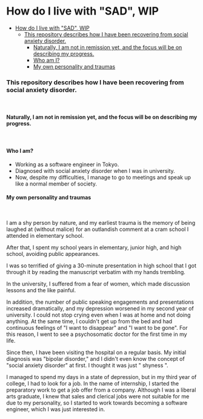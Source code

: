 # How do I live with "SAD", WIP

- [How do I live with "SAD", WIP](#how-do-i-live-with-sad-wip)
    - [This repository describes how I have been recovering from social anxiety disorder.](#this-repository-describes-how-i-have-been-recovering-from-social-anxiety-disorder)
      - [Naturally, I am not in remission yet, and the focus will be on describing my progress.](#naturally-i-am-not-in-remission-yet-and-the-focus-will-be-on-describing-my-progress)
      - [Who am I?](#who-am-i)
      - [My own personality and traumas](#my-own-personality-and-traumas)
### This repository describes how I have been recovering from social anxiety disorder.

<br>

#### Naturally, I am not in remission yet, and the focus will be on describing my progress.

<br>

#### Who I am?
- Working as a software engineer in Tokyo.
- Diagnosed with social anxiety disorder when I was in university.
- Now, despite my difficulties, I manage to go to meetings and speak up like a normal member of society.


#### My own personality and traumas
<br>

I am a shy person by nature, and my earliest trauma is the memory of being laughed at (without malice) for an outlandish comment at a cram school I attended in elementary school.
<br>

After that, I spent my school years in elementary, junior high, and high school, avoiding public appearances. <br> 


I was so terrified of giving a 30-minute presentation in high school that I got through it by reading the manuscript verbatim with my hands trembling.<br>


In the university, I suffered from a fear of women, which made discussion lessons and the like painful.<br>

In addition, the number of public speaking engagements and presentations increased dramatically, and my depression worsened in my second year of university. I could not stop crying even when I was at home and not doing anything. At the same time, I couldn't get up from the bed and had continuous feelings of "I want to disappear" and "I want to be gone". For this reason, I went to see a psychosomatic doctor for the first time in my life.<br>

Since then, I have been visiting the hospital on a regular basis. My initial diagnosis was "bipolar disorder," and I didn't even know the concept of "social anxiety disorder" at first. I thought it was just " shyness ". <br>

I managed to spend my days in a state of depression, but in my third year of college, I had to look for a job. In the name of internship, I started the preparatory work to get a job offer from a company. Although I was a liberal arts graduate, I knew that sales and clerical jobs were not suitable for me due to my personality, so I started to work towards becoming a software engineer, which I was just interested in.

